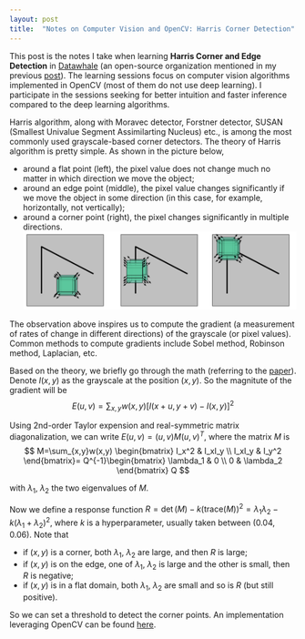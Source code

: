 ```yaml
---
layout: post
title:  "Notes on Computer Vision and OpenCV: Harris Corner Detection"
---
```

This post is the notes I take when learning __Harris Corner and Edge Detection__ in [Datawhale](https://datawhale.club/) (an open-source organization mentioned in my previous [post](/cs224n-intro.html)). The learning sessions focus on computer vision algorithms implemented in OpenCV (most of them do not use deep learning). I participate in the sessions seeking for better intuition and faster inference compared to the deep learning algorithms.

Harris algorithm, along with Moravec detector, Forstner detector, SUSAN (Smallest Univalue Segment Assimilarting Nucleus) etc., is among the most commonly used grayscale-based corner detectors. The theory of Harris algorithm is pretty simple. As shown in the picture below, 
- around a flat point (left), the pixel value does not change much no matter in which direction we move the object;
- around an edge point (middle), the pixel value changes significantly if we move the object in some direction (in this case, for example, horizontally, not vertically);
- around a corner point (right), the pixel changes significantly in multiple directions.
![](/data/harris_corner.png)

The observation above inspires us to compute the gradient (a measurement of rates of change in different directions) of the grayscale (or pixel values). Common methods to compute gradients include Sobel method, Robinson method, Laplacian, etc.

Based on the theory, we briefly go through the math (referring to the [paper](http://citeseerx.ist.psu.edu/viewdoc/download?doi=10.1.1.434.4816&rep=rep1&type=pdf)). Denote $I(x,y)$ as the grayscale at the position $(x,y)$. So the magnitute of the gradient will be 
$$ E(u,v)=\sum_{x,y} w(x,y)[I(x+u, y+v)-I(x,y)]^2 $$

Using 2nd-order Taylor expension and real-symmetric matrix diagonalization, we can write $E(u,v)=(u,v)M(u,v)^T$, where the matrix $M$ is 
$$ M=\sum_{x,y}w(x,y) \begin{bmatrix} I_x^2 & I_xI_y \\ I_xI_y & I_y^2 \end{bmatrix}= Q^{-1}\begin{bmatrix} \lambda_1 & 0 \\ 0 & \lambda_2 \end{bmatrix} Q $$

with $\lambda_1$, $\lambda_2$ the two eigenvalues of $M$.

Now we define a response function $R=\det(M)-k(\text{trace}(M))^2=\lambda_1\lambda_2-k(\lambda_1+\lambda_2)^2$, where $k$ is a hyperparameter, usually taken between (0.04, 0.06). Note that 
- if $(x,y)$ is a corner, both $\lambda_1$, $\lambda_2$ are large, and then $R$ is large;
- if $(x,y)$ is on the edge, one of $\lambda_1$, $\lambda_2$ is large and the other is small, then $R$ is negative;
- if $(x,y)$ is in a flat domain, both $\lambda_1$, $\lambda_2$ are small and so is $R$ (but still positive).

So we can set a threshold to detect the corner points. An implementation leveraging OpenCV can be found [here](https://github.com/huijunzhao-ds/opencv_tutorial/blob/master/harris.py).
